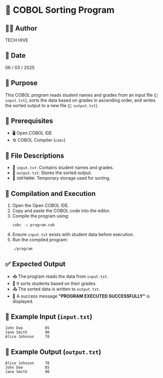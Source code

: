 # 📌 COBOL Sorting Program

## 👨‍💻 Author
TECH HIVE

## 📅 Date
06 / 03 / 2025

## 🎯 Purpose
This COBOL program reads student names and grades from an input file (`📂 input.txt`), sorts the data based on grades in ascending order, and writes the sorted output to a new file (`📂 output.txt`).

## 🔧 Prerequisites
- 🖥 Open COBOL IDE
- ⚙️ COBOL Compiler (`cobc`)

## 📂 File Descriptions
- 📄 `input.txt`: Contains student names and grades.
- 📄 `output.txt`: Stores the sorted output.
- 📄 `SORTWORK`: Temporary storage used for sorting.

## 🚀 Compilation and Execution
1. Open the Open COBOL IDE.
2. Copy and paste the COBOL code into the editor.
3. Compile the program using:
   ```sh
   cobc -x program.cob
   ```
4. Ensure `input.txt` exists with student data before execution.
5. Run the compiled program:
   ```sh
   ./program
   ```

## ✅ Expected Output
- 📥 The program reads the data from `input.txt`.
- 🔀 It sorts students based on their grades.
- 📤 The sorted data is written to `output.txt`.
- 🎉 A success message **"PROGRAM EXECUTED SUCCESSFULLY"** is displayed.

## 📑 Example Input (`input.txt`)
```
John Doe          85
Jane Smith        90
Alice Johnson     78
```

## 📑 Example Output (`output.txt`)
```
Alice Johnson     78
John Doe          85
Jane Smith        90
```




